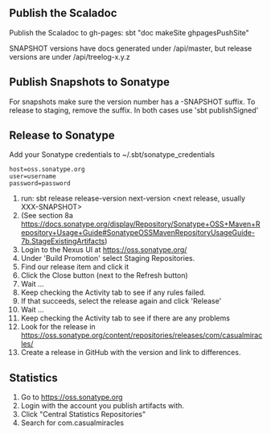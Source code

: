 Publish the Scaladoc
--------------------
Publish the Scaladoc to gh-pages: sbt "doc makeSite ghpagesPushSite"

   SNAPSHOT versions have docs generated under /api/master, but release versions are under /api/treelog-x.y.z

Publish Snapshots to Sonatype
-----------------------------
  For snapshots make sure the version number has a -SNAPSHOT suffix. To release to staging, remove the suffix.
  In both cases use 'sbt publishSigned'

Release to Sonatype
-------------------

Add your Sonatype credentials to ~/.sbt/sonatype_credentials

    host=oss.sonatype.org
    user=username
    password=password

1. run: sbt release release-version <release version> next-version <next release, usually XXX-SNAPSHOT>
2. (See section 8a https://docs.sonatype.org/display/Repository/Sonatype+OSS+Maven+Repository+Usage+Guide#SonatypeOSSMavenRepositoryUsageGuide-7b.StageExistingArtifacts)
3. Login to the Nexus UI at https://oss.sonatype.org/
4. Under 'Build Promotion' select Staging Repositories.
5. Find our release item and click it
6. Click the Close button (next to the Refresh button)
7. Wait ...
8. Keep checking the Activity tab to see if any rules failed.
9. If that succeeds, select the release again and click 'Release'
10. Wait ...
11. Keep checking the Activity tab to see if there are any problems
12. Look for the release in https://oss.sonatype.org/content/repositories/releases/com/casualmiracles/
13. Create a release in GitHub with the version and link to differences.

## Statistics

1. Go to https://oss.sonatype.org
2. Login with the account you publish artifacts with.
3. Click "Central Statistics Repositories"
4. Search for com.casualmiracles
